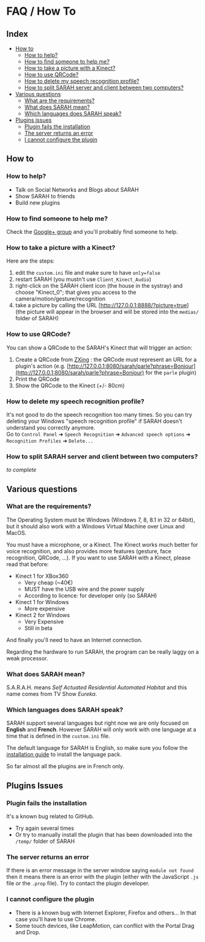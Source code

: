 # FAQ / How To

## Index

* [How to](#how-to)
  + [How to help?](#how-to-help)
  + [How to find someone to help me?](#how-to-find-someone-to-help-me)
  + [How to take a picture with a Kinect?](#how-to-take-a-picture-with-a-kinect)
  + [How to use QRCode?](#how-to-use-qrcode)
  + [How to delete my speech recognition profile?](#how-to-delete-my-speech-recognition-profile)
  + [How to split SARAH server and client between two computers?](#how-to-split-sarah-server-and-client-between-two-computers)
* [Various questions](#various-questions)
  + [What are the requirements?](#what-are-the-requirements)
  + [What does SARAH mean?](#what-does-sarah-mean)
  + [Which languages does SARAH speak?](#which-languages-does-SARAH-speak)
* [Plugins issues](#plugins-issues)
  + [Plugin fails the installation](#plugin-fails-the-installation)
  + [The server returns an error](#the-server-returns-an-error)
  + [I cannot configure the plugin](#i-cannot-configure-the-plugin)

## How to

### How to help?

* Talk on Social Networks and Blogs about SARAH
* Show SARAH to friends
* Build new plugins

### How to find someone to help me?

Check the [Google+ group](https://plus.google.com/u/0/communities/105964514508504667709) and you'll probably find someone to help.

### How to take a picture with a Kinect?

Here are the steps:  

1. edit the `custom.ini` file and make sure to have `only=false`  
2. restart SARAH (you mustn't use `Client_Kinect_Audio`)  
3. right-click on the SARAH client icon (the house in the systray) and choose "Kinect_0"; that gives you access to the camera/motion/gesture/recognition  
4. take a picture by calling the URL [http://127.0.0.1:8888/?picture=true] (the picture will appear in the browser and will be stored into the `medias/` folder of SARAH)

### How to use QRCode?

You can show a QRCode to the SARAH's Kinect that will trigger an action:

1. Create a QRCode from [ZXing](http://zxing.appspot.com/generator) : the QRCode must represent an URL for a plugin's action (e.g. [http://127.0.0.1:8080/sarah/parle?phrase=Bonjour](http://127.0.0.1:8080/sarah/parle?phrase=Bonjour) for the `parle` plugin)  
2. Print the QRCode  
3. Show the QRCode to the Kinect (+/- 80cm)

### How to delete my speech recognition profile?

It's not good to do the speech recognition too many times. So you can try deleting your Windows "speech recognition profile" if SARAH doesn't understand you correctly anymore.  
Go to `Control Panel` ➜ `Speech Recognition` ➜ `Advanced speech options` ➜ `Recognition Profiles` ➜ `Delete...`

### How to split SARAH server and client between two computers?

_to complete_

## Various questions

### What are the requirements?

The Operating System must be Windows (Windows 7, 8, 8.1 in 32 or 64bit), but it should also work with a Windows Virtual Machine over Linux and MacOS.

You must have a microphone, or a Kinect. The Kinect works much better for voice recognition, and also provides more features (gesture, face recognition, QRCode, ...).
If you want to use SARAH with a Kinect, please read that before:
* Kinect 1 for XBox360
  * Very cheap (~40€)
  * MUST have the USB wire and the power supply
  * According to licence: for developer only (so SARAH)
* Kinect 1 for Windows
  * More expensive
* Kinect 2 for Windows
  * Very Expensive
  * Still in beta

And finally you'll need to have an Internet connection.

Regarding the hardware to run SARAH, the program can be really laggy on a weak processor.

### What does SARAH mean?

S.A.R.A.H. means _Self Actuated Residential Automated Habitat_ and this name comes from TV Show _Eureka_.

### Which languages does SARAH speak?

SARAH support several languages but right now we are only focused on **English** and **French**.
However SARAH will only work with one language at a time that is defined in the `custom.ini` file.

The default language for SARAH is English, so make sure you follow the [installation guide](#getting_started) to install the language pack.

So far almost all the plugins are in French only.

## Plugins Issues

### Plugin fails the installation
   
It's a known bug related to GitHub.

* Try again several times
* Or try to manually install the plugin that has been downloaded into the `/temp/` folder of SARAH

### The server returns an error

If there is an error message in the server window saying `module not found` then it means there is an error with the plugin (either with the JavaScript `.js` file or the `.prop` file). Try to contact the plugin developer.

### I cannot configure the plugin

* There is a known bug with Internet Explorer, Firefox and others... In that case you'll have to use Chrome.
* Some touch devices, like LeapMotion, can conflict with the Portal Drag and Drop.
